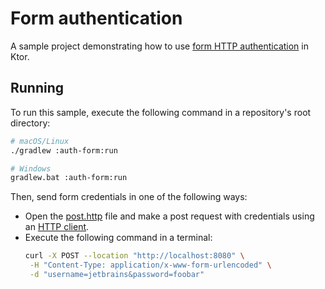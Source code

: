 # Form authentication

A sample project demonstrating how to use [form HTTP authentication](https://ktor.io/docs/form.html) in Ktor.

## Running
To run this sample, execute the following command in a repository's root directory:
```bash
# macOS/Linux
./gradlew :auth-form:run

# Windows
gradlew.bat :auth-form:run
```

Then, send form credentials in one of the following ways:
* Open the [post.http](post.http) file and make a post request with credentials using an [HTTP client](https://www.jetbrains.com/help/idea/http-client-in-product-code-editor.html).
* Execute the following command in a terminal:
   ```Bash
  curl -X POST --location "http://localhost:8080" \
    -H "Content-Type: application/x-www-form-urlencoded" \
    -d "username=jetbrains&password=foobar"
   ```
